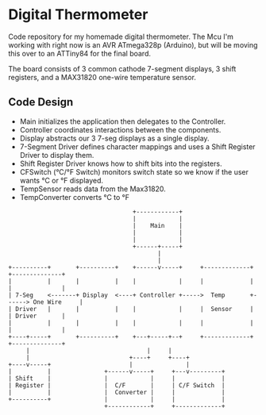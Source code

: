 # Digital Thermometer

Code repository for my homemade digital thermometer. 
The Mcu I'm working with right now is an AVR ATmega328p (Arduino), 
but will be moving this over to an ATTiny84 for the final board.

The board consists of 3 common cathode 7-segment displays, 3 shift registers, 
and a MAX31820 one-wire temperature sensor.

## Code Design

- Main initializes the application then delegates to the Controller.
- Controller coordinates interactions between the components.
- Display abstracts our 3 7-seg displays as a single display.
- 7-Segment Driver defines character mappings and uses a Shift Register Driver to display them.
- Shift Register Driver knows how to shift bits into the registers.
- CFSwitch (°C/°F Switch) monitors switch state so we know if the user wants °C or °F displayed.
- TempSensor reads data from the Max31820.
- TempConverter converts °C to °F

```
                                   +------------+
                                   |            |
                                   |    Main    |
                                   |            |
                                   |            |
                                   +------+-----+
                                          |
                                          |
+----------+       +----------+    +------v-----+     +-------------+      +--------------+
|          |       |          |    |            |     |             |      |              |
| 7-Seg    <-------+ Display  <----+ Controller +----->  Temp       +------> One Wire     |
| Driver   |       |          |    |            |     |  Sensor     |      | Driver       |
|          |       |          |    |            |     |             |      |              |
+----+-----+       +----------+    +---+-----+--+     +-------------+      +--------------+
     |                                 |     |
     |                            +----+     +----+
+----v-----+                      |               |
|          |               +------v-----+     +---v---------+
| Shift    |               |            |     |             |
| Register |               |  C/F       |     | C/F Switch  |
|          |               |  Converter |     |             |
+----------+               |            |     |             |
                           +------------+     +-------------+

```
